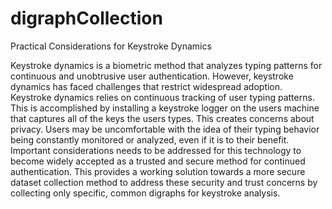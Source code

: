 # digraphCollection
Practical Considerations for Keystroke Dynamics

Keystroke dynamics is a biometric method that analyzes typing patterns for continuous and unobtrusive user authentication.  However, keystroke dynamics has faced challenges that restrict widespread adoption.  Keystroke dynamics relies on continuous tracking of user typing patterns.  This is accomplished by installing a keystroke logger on the users machine that captures all of the keys the users types.  This creates concerns about privacy.  Users may be uncomfortable with the idea of their typing behavior being constantly monitored or analyzed, even if it is to their benefit.   Important considerations needs to be addressed for this technology to become widely accepted as a trusted and secure method for continued authentication.  This provides a working solution towards a more secure dataset collection method to address these security and trust concerns by collecting only specific, common digraphs for keystroke analysis.
